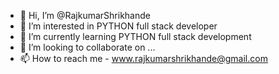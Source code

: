 - 👋 Hi, I’m @RajkumarShrikhande
- 👀 I’m interested in PYTHON full stack developer
- 🌱 I’m currently learning PYTHON full stack development
- 💞️ I’m looking to collaborate on ...
- 📫 How to reach me - www.rajkumarshrikhande@gmail.com

<!---
RajkumarShrikhande/RajkumarShrikhande is a ✨ special ✨ repository because its `README.md` (this file) appears on your GitHub profile.
You can click the Preview link to take a look at your changes.
--->
